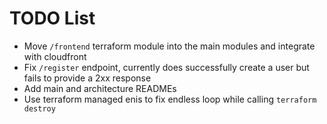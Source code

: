 # TODO List

- Move `/frontend` terraform module into the main modules and integrate with cloudfront
- Fix `/register` endpoint, currently does successfully create a user but fails to provide a 2xx response
- Add main and architecture READMEs
- Use terraform managed enis to fix endless loop while calling `terraform destroy`